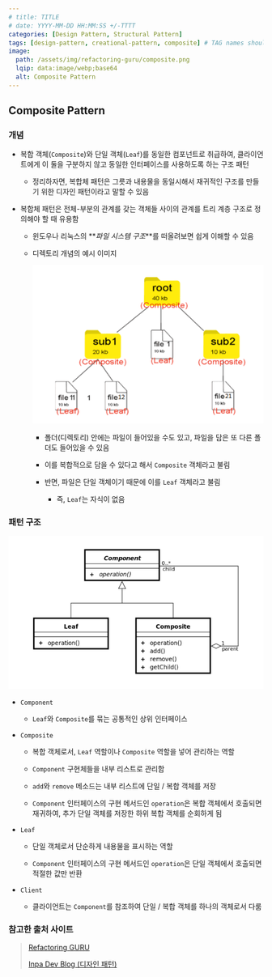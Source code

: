 ```yaml
---
# title: TITLE
# date: YYYY-MM-DD HH:MM:SS +/-TTTT
categories: [Design Pattern, Structural Pattern]
tags: [design-pattern, creational-pattern, composite] # TAG names should always be lowercase
image:
  path: /assets/img/refactoring-guru/composite.png
  lqip: data:image/webp;base64
  alt: Composite Pattern
---
```


## Composite Pattern

### 개념

- 복합 객체(`Composite`)와 단일 객체(`Leaf`)를 동일한 컴포넌트로 취급하여, 클라이언트에게 이 둘을 구분하지 않고 동일한 인터페이스를 사용하도록 하는 구조 패턴

  - 정리하자면, 복합체 패턴은 그릇과 내용물을 동일시해서 재귀적인 구조를 만들기 위한 디자인 패턴이라고 말할 수 있음

- 복합체 패턴은 전체-부분의 관계를 갖는 객체들 사이의 관계를 트리 계층 구조로 정의해야 할 때 유용함

  - 윈도우나 리눅스의 **_파일 시스템 구조_**를 떠올려보면 쉽게 이해할 수 있음

  - 디렉토리 개념의 예시 이미지

    ![composite_example](/assets/img/example/composite_example.png)

    - 폴더(디렉토리) 안에는 파일이 들어있을 수도 있고, 파일을 담은 또 다른 폴더도 들어있을 수 있음

    - 이를 복합적으로 담을 수 있다고 해서 `Composite` 객체라고 불림

    - 반면, 파일은 단일 객체이기 때문에 이를 `Leaf` 객체라고 불림

      - 즉, `Leaf`는 자식이 없음

### 패턴 구조

![composite](/assets/img/structure/composite.png)

- `Component`

  - `Leaf`와 `Composite`를 묶는 공통적인 상위 인터페이스

- `Composite`

  - 복합 객체로서, `Leaf` 역할이나 `Composite` 역할을 넣어 관리하는 역할

  - `Component` 구현체들을 내부 리스트로 관리함

  - `add`와 `remove` 메소드는 내부 리스트에 단일 / 복합 객체를 저장

  - `Component` 인터페이스의 구현 메서드인 `operation`은 복합 객체에서 호출되면 재귀하여, 추가 단일 객체를 저장한 하위 복합 객체를 순회하게 됨

- `Leaf`

  - 단일 객체로서 단순하게 내용물을 표시하는 역할

  - `Component` 인터페이스의 구현 메서드인 `operation`은 단일 객체에서 호출되면 적절한 값만 반환

- `Client`

  - 클라이언트는 `Component`를 참조하여 단일 / 복합 객체를 하나의 객체로서 다룸

### 참고한 출처 사이트

> [Refactoring GURU](https://refactoring.guru/ko/design-patterns)
>
> [Inpa Dev Blog (디자인 패턴)](https://inpa.tistory.com/category/%EB%94%94%EC%9E%90%EC%9D%B8%20%ED%8C%A8%ED%84%B4)
